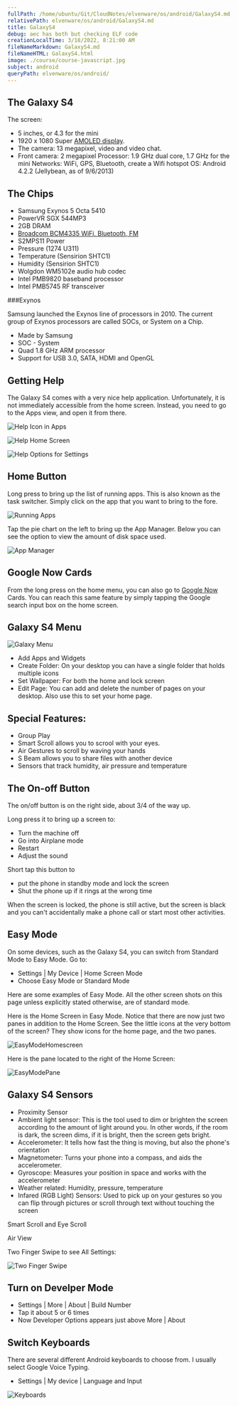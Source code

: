 ```yaml
---
fullPath: /home/ubuntu/Git/CloudNotes/elvenware/os/android/GalaxyS4.md
relativePath: elvenware/os/android/GalaxyS4.md
title: GalaxyS4
debug: aec has both but checking ELF code
creationLocalTime: 3/18/2022, 8:21:00 AM
fileNameMarkdown: GalaxyS4.md
fileNameHTML: GalaxyS4.html
image: ./course/course-javascript.jpg
subject: android
queryPath: elvenware/os/android/
---
```


<!-- toc -->
<!-- tocstop -->

The Galaxy S4
-------------

The screen:
 
- 5 inches, or 4.3 for the mini
- 1920 x 1080 Super [AMOLED display](MobileDevices.html#displays).
- The camera: 13 megapixel, video and video chat.
- Front camera: 2 megapixel
Processor: 1.9 GHz dual core, 1.7 GHz for the mini
Networks: WiFi, GPS, Bluetooth, create a Wifi hotspot
OS: Android 4.2.2 (Jellybean, as of 9/6/2013)

The Chips
---------

- Samsung  Exynos 5 Octa 5410 
- PowerVR SGX 544MP3
- 2GB DRAM
- [Broadcom BCM4335 WiFi, Bluetooth, FM](http://www.broadcom.com/products/Wireless-LAN/802.11-Wireless-LAN-Solutions/BCM4335)
- S2MPS11 Power
- Pressure (1274 U311)
- Temperature (Sensirion SHTC1)
- Humidity (Sensirion SHTC1)
- Wolgdon WM5102e audio hub codec
- Intel PMB9820 baseband processor
- Intel PMB5745 RF transceiver

###Exynos

Samsung launched the Exynos line of processors in 2010. The current
group of Exynos processors are called SOCs, or System on a Chip. 

- Made by Samsung
- SOC - System 
- Quad 1.8 GHz ARM processor
- Support for USB 3.0, SATA, HDMI and OpenGL

Getting Help
------------

The Galaxy S4 comes with a very nice help application. Unfortunately, it is
not immediately accessible from the home screen. Instead, you need to go 
to the Apps view, and open it from there.

![Help Icon in Apps](images/Help01.png)

![Help Home Screen](images/Help02.png)

![Help Options for Settings](images/Help03.png)

Home Button
-----------

Long press to bring up the list of running apps. This is also known as the
task switcher. Simply click on the app that you want to bring to the fore.

![Running Apps](images/HomeRunningApps.png) 

Tap the pie chart on the left to bring up the App Manager. Below you can 
see the option to view the amount of disk space used.

![App Manager](images/HomeAppManager.png)

Google Now Cards
----------------

From the long press on the home menu, you can also go to 
[Google Now](http://www.google.com/landing/now/) Cards. You
can reach this same feature by simply tapping the Google search input box
on the home screen.

Galaxy S4 Menu
--------------

![Galaxy Menu](images/Settings.png)

* Add Apps and Widgets
* Create Folder: On your desktop you can have a single folder that holds
multiple icons
* Set Wallpaper: For both the home and lock screen
* Edit Page: You can add and delete the number of pages on your desktop. Also
use this to set your home page.

Special Features:
----------------

- Group Play
- Smart Scroll allows you to scrool with your eyes.
- Air Gestures to scroll by waving your hands
- S Beam allows you to share files with another device
- Sensors that track humidity, air pressure and temperature

The On-off Button
--------------------

The on/off button is on the right side, about 3/4 of the way up.

Long press it to bring up a screen to:

* Turn the machine off
* Go into Airplane mode
* Restart
* Adjust the sound

Short tap this button to 

* put the phone in standby mode and lock the screen
* Shut the phone up if it rings at the wrong time

When the screen is locked, the phone is still active, but the screen is black
and you can't accidentally make a phone call or start most other activities.

Easy Mode
---------

On some devices, such as the Galaxy S4, you can switch from Standard Mode
to Easy Mode. Go to:

* Settings | My Device | Home Screen Mode
* Choose Easy Mode or Standard Mode

Here are some examples of Easy Mode. All the other screen shots on this page
unless explicitly stated otherwise, are of standard mode.

Here is the Home Screen in Easy Mode. Notice that there are now just two
panes in addition to the Home Screen. See the little icons at the very 
bottom of the screen? They show icons for the home page, and the two panes.

![EasyModeHomescreen](images/EasyMode01.png)

Here is the pane located to the right of the Home Screen:

![EasyModePane](images/EasyMode02.png)


Galaxy S4 Sensors
-------

* Proximity Sensor
* Ambient light sensor: This is the tool used to dim or brighten the screen
according to the amount of light around you. In other words, if the room is
dark, the screen dims, if it is bright, then the screen gets bright.
* Accelerometer: It tells how fast the thing is moving, but also the phone's 
orientation
* Magnetometer: Turns your phone into a compass, and aids the accelerometer.
* Gyroscope: Measures your position in space and works with the accelerometer
* Weather related: Humidity, pressure, temperature
* Infared (RGB Light) Sensors: Used to pick up on your gestures so you can flip
through pictures or scroll through text without touching the screen


Smart Scroll and Eye Scroll

Air View

Two Finger Swipe to see All Settings:

![Two Finger Swipe](images/TwoSwipe.png)

Turn on Develper Mode
---------------------

- Settings | More | About | Build Number
- Tap it about 5 or 6 times
- Now Developer Options appears just above More | About

Switch Keyboards
----------------

There are several different Android keyboards to choose from. I usually select
Google Voice Typing.

- Settings | My device | Language and Input

![Keyboards](images/Keyboards01.png)


